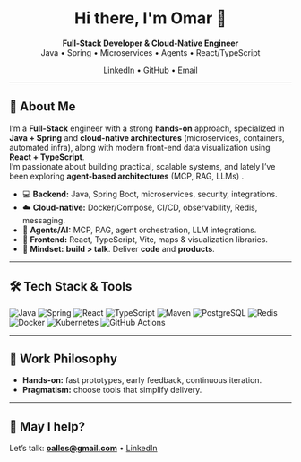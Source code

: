<!-- GitHub Profile README for Omar Alles -->
<h1 align="center">Hi there, I'm Omar 👋</h1>
<p align="center">
  <b>Full-Stack Developer & Cloud-Native Engineer</b><br/>
  Java • Spring • Microservices • Agents • React/TypeScript
</p>

<p align="center">
  <a href="https://www.linkedin.com/in/omar-alles/">LinkedIn</a> •
  <a href="https://github.com/oalles">GitHub</a> •
  <a href="mailto:oalles@gmail.com">Email</a>
</p>

---

## 🚀 About Me
I’m a **Full-Stack** engineer with a strong **hands-on** approach, specialized in **Java + Spring** and **cloud-native architectures** (microservices, containers, automated infra), along with modern front-end data visualization using **React + TypeScript**.  
I’m passionate about building practical, scalable systems, and lately I’ve been exploring **agent-based architectures** (MCP, RAG, LLMs) .

- 💻 **Backend:** Java, Spring Boot, microservices, security, integrations.
- ☁️ **Cloud-native:** Docker/Compose, CI/CD, observability, Redis, messaging.
- 🧠 **Agents/AI:** MCP, RAG, agent orchestration, LLM integrations.
- 🧭 **Frontend:** React, TypeScript, Vite, maps & visualization libraries.
- 🔧 **Mindset:** **build > talk**. Deliver **code** and **products**.

---

## 🛠️ Tech Stack & Tools
<p>
  <img alt="Java" src="https://img.shields.io/badge/Java-ED8B00?logo=openjdk&logoColor=white"/>
  <img alt="Spring" src="https://img.shields.io/badge/Spring-6DB33F?logo=spring&logoColor=white"/>
  <img alt="React" src="https://img.shields.io/badge/React-20232A?logo=react&logoColor=61DAFB"/>
  <img alt="TypeScript" src="https://img.shields.io/badge/TypeScript-3178C6?logo=typescript&logoColor=white"/>
  <img alt="Maven" src="https://img.shields.io/badge/Maven-C71A36?logo=apachemaven&logoColor=white"/>
  <img alt="PostgreSQL" src="https://img.shields.io/badge/PostgreSQL-4169E1?logo=postgresql&logoColor=white"/>
  <img alt="Redis" src="https://img.shields.io/badge/Redis-DC382D?logo=redis&logoColor=white"/>
  <img alt="Docker" src="https://img.shields.io/badge/Docker-2496ED?logo=docker&logoColor=white"/>
  <img alt="Kubernetes" src="https://img.shields.io/badge/Kubernetes-326CE5?logo=kubernetes&logoColor=fff"/>
  <img alt="GitHub Actions" src="https://img.shields.io/badge/GitHub_Actions-2088FF?logo=githubactions&logoColor=white"/>
  
</p>

--- 

## 🧪 Work Philosophy
- **Hands-on:** fast prototypes, early feedback, continuous iteration.
- **Pragmatism:** choose tools that simplify delivery.

---

## 🤝 May I help?
Let’s talk: **oalles@gmail.com** • [LinkedIn](https://www.linkedin.com/in/omar-alles/)
